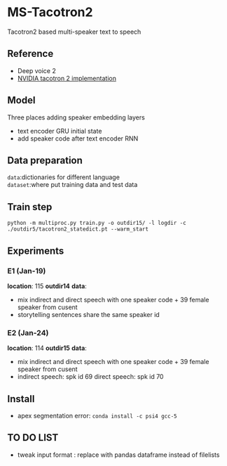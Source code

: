 # MS-Tacotron2
Tacotron2 based multi-speaker text to speech 

## Reference

 - Deep voice 2
 - [NVIDIA tacotron 2 implementation](https://github.com/NVIDIA/tacotron2)
 
## Model
Three places adding speaker embedding layers
 - text encoder GRU initial state
 - add speaker code after text encoder RNN

## Data preparation
```data```:dictionaries for different language  
```dataset```:where put training data and test data

## Train step
```
python -m multiproc.py train.py -o outdir15/ -l logdir -c ./outdir5/tacotron2_statedict.pt --warm_start
```

## Experiments
### E1 (Jan-19)
**location**: 115 **outdir14**
**data**: 
- mix indirect and direct speech with one speaker code + 39 female speaker from cusent   
- storytelling sentences share the same speaker id 

### E2 (Jan-24)
**location**: 114 **outdir15**
**data**: 
- mix indirect and direct speech with one speaker code + 39 female speaker from cusent   
- indirect speech: spk id 69 direct speech: spk id 70

## Install
- apex segmentation error: ```conda install -c psi4 gcc-5```
## TO DO LIST
- tweak input format : replace with pandas dataframe instead of filelists